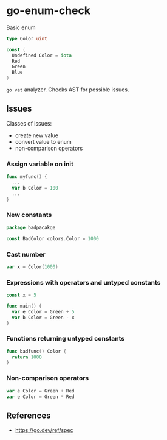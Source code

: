 # go-enum-check

Basic enum
```go
type Color uint

const (
  Undefined Color = iota
  Red
  Green
  Blue
)
```

`go vet` analyzer. Checks AST for possible issues.

## Issues

Classes of issues:
- create new value
- convert value to enum
- non-comparison operators

### Assign variable on init

```go
func myfunc() {
  ...
  var b Color = 100
  ...
}
```

### New constants

```go
package badpacakge

const BadColor colors.Color = 1000
```

### Cast number

```go
var x = Color(1000)
```

### Expressions with operators and untyped constants

```go
const x = 5

func main() {
  var e Color = Green + 5
  var b Color = Green - x
}
```

### Functions returning untyped constants

```go
func badfunc() Color {
  return 1000
}
```

### Non-comparison operators

```go
var e Color = Green + Red
var e Color = Green * Red
```

## References

* https://go.dev/ref/spec
